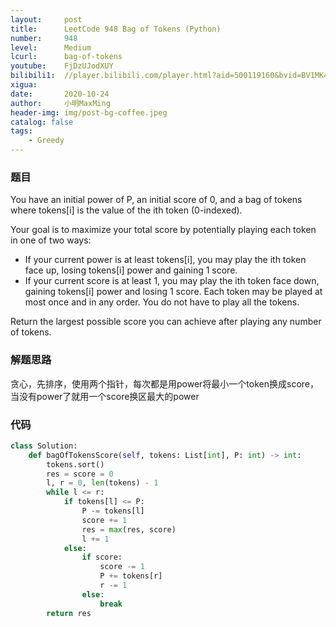 ```yaml
---
layout:     post
title:      LeetCode 948 Bag of Tokens (Python)
number:     948
level:      Medium
lcurl:      bag-of-tokens
youtube:    FjDzUJodXUY
bilibili1:  //player.bilibili.com/player.html?aid=500119160&bvid=BV1MK411P7K6&cid=249043511&page=1
xigua:      
date:       2020-10-24
author:     小明MaxMing
header-img: img/post-bg-coffee.jpeg
catalog: false
tags:
    - Greedy
---
```


### 题目

You have an initial power of P, an initial score of 0, and a bag of tokens where tokens[i] is the value of the ith token (0-indexed).

Your goal is to maximize your total score by potentially playing each token in one of two ways:

- If your current power is at least tokens[i], you may play the ith token face up, losing tokens[i] power and gaining 1 score.
- If your current score is at least 1, you may play the ith token face down, gaining tokens[i] power and losing 1 score.
Each token may be played at most once and in any order. You do not have to play all the tokens.

Return the largest possible score you can achieve after playing any number of tokens.

### 解题思路

贪心，先排序，使用两个指针，每次都是用power将最小一个token换成score，当没有power了就用一个score换区最大的power

### 代码
```python
class Solution:
    def bagOfTokensScore(self, tokens: List[int], P: int) -> int:
        tokens.sort()
        res = score = 0
        l, r = 0, len(tokens) - 1
        while l <= r:
            if tokens[l] <= P:
                P -= tokens[l]
                score += 1
                res = max(res, score)
                l += 1
            else:
                if score:
                    score -= 1
                    P += tokens[r]
                    r -= 1
                else:
                    break
        return res
```
